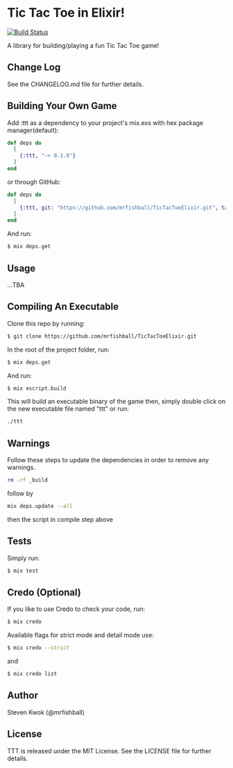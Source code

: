 # Tic Tac Toe in Elixir!

[![Build Status](https://travis-ci.com/mrfishball/TicTacToeElixir.svg?branch=master)](https://travis-ci.com/mrfishball/TicTacToeElixir)

A library for building/playing a fun Tic Tac Toe game!

## Change Log

See the CHANGELOG.md file for further details.

## Building Your Own Game

Add :ttt as a dependency to your project's mix.exs with hex package manager(default):

```elixir
def deps do
  [
    {:ttt, "~> 0.1.0"}
  ]
end
```

or through GitHub:

```elixir
def deps do
  [
    {:ttt, git: "https://github.com/mrfishball/TicTacToeElixir.git", tag: "0.1.0"}
  ]
end
```

And run:

```sh
$ mix deps.get
```

## Usage

...TBA

## Compiling An Executable

Clone this repo by running:

```sh
$ git clone https://github.com/mrfishball/TicTacToeElixir.git
```

In the root of the project folder, run:

```sh
$ mix deps.get
```

And run:

```sh
$ mix escript.build
```

This will build an executable binary of the game
then, simply double click on the new executable file named "ttt" or run:

```sh
./ttt
```

## Warnings
Follow these steps to update the dependencies in order to remove any warnings.

```sh
rm -rf _build
```
follow by

```sh
mix deps.update --all
```

then the script in compile step above

## Tests

Simply run:

```sh
$ mix test
```

## Credo (Optional)

If you like to use Credo to check your code, run:

```sh
$ mix credo
```

Available flags for strict mode and detail mode use:

```sh
$ mix credo --strict
```

and

```sh
$ mix credo list
```

## Author

Steven Kwok (@mrfishball)

## License

TTT is released under the MIT License. See the LICENSE file for further
details.
